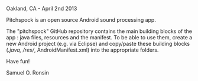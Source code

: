 Oakland, CA - April 2nd 2013
 
Pitchspock is an open source Android sound processing app.

The "pitchspock" GitHub repository contains the main building blocks of the app : java files, resources and the manifest. To be able to use them, create a new Android project (e.g. via Eclipse) and copy/paste these building blocks (*.java, /res/*, AndroidManifest.xml) into the appropriate folders.  

Have fun!

Samuel O. Ronsin
